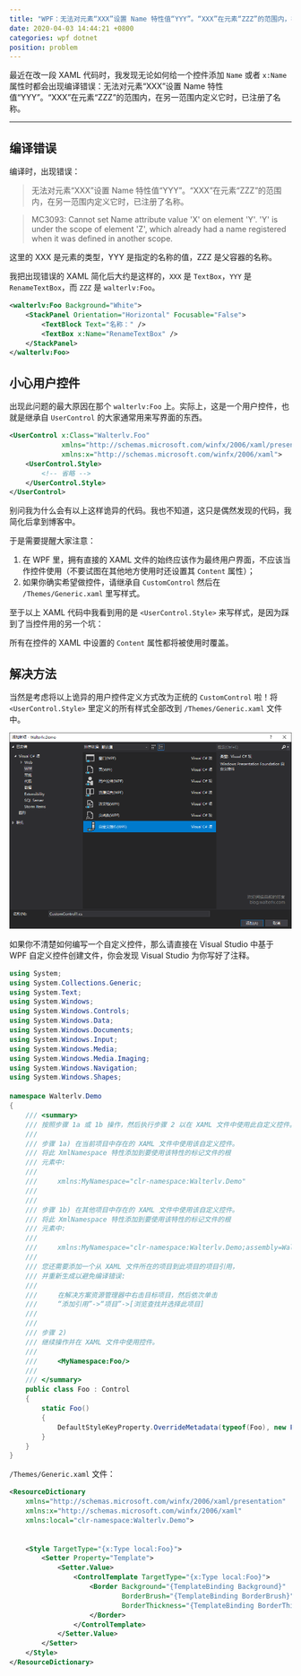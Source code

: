 ```yaml
---
title: "WPF：无法对元素“XXX”设置 Name 特性值“YYY”。“XXX”在元素“ZZZ”的范围内，在另一范围内定义它时，已注册了名称。"
date: 2020-04-03 14:44:21 +0800
categories: wpf dotnet
position: problem
---
```


最近在改一段 XAML 代码时，我发现无论如何给一个控件添加 `Name` 或者 `x:Name` 属性时都会出现编译错误：无法对元素“XXX”设置 Name 特性值“YYY”。“XXX”在元素“ZZZ”的范围内，在另一范围内定义它时，已注册了名称。

---

<div id="toc"></div>

## 编译错误

编译时，出现错误：

> 无法对元素“XXX”设置 Name 特性值“YYY”。“XXX”在元素“ZZZ”的范围内，在另一范围内定义它时，已注册了名称。

> MC3093: Cannot set Name attribute value 'X' on element 'Y'. 'Y' is under the scope of element 'Z', which already had a name registered when it was defined in another scope.

这里的 XXX 是元素的类型，YYY 是指定的名称的值，ZZZ 是父容器的名称。

我把出现错误的 XAML 简化后大约是这样的，`XXX` 是 `TextBox`，`YYY` 是 `RenameTextBox`，而 `ZZZ` 是 `walterlv:Foo`。

```xml
<walterlv:Foo Background="White">
    <StackPanel Orientation="Horizontal" Focusable="False">
        <TextBlock Text="名称：" />
        <TextBox x:Name="RenameTextBox" />
    </StackPanel>
</walterlv:Foo>
```

## 小心用户控件

出现此问题的最大原因在那个 `walterlv:Foo` 上。实际上，这是一个用户控件，也就是继承自 `UserControl` 的大家通常用来写界面的东西。

```xml
<UserControl x:Class="Walterlv.Foo"
             xmlns="http://schemas.microsoft.com/winfx/2006/xaml/presentation"
             xmlns:x="http://schemas.microsoft.com/winfx/2006/xaml">
    <UserControl.Style>
        <!-- 省略 -->
    </UserControl.Style>
</UserControl>
```

别问我为什么会有以上这样诡异的代码。我也不知道，这只是偶然发现的代码，我简化后拿到博客中。

于是需要提醒大家注意：

1. 在 WPF 里，拥有直接的 XAML 文件的始终应该作为最终用户界面，不应该当作控件使用（不要试图在其他地方使用时还设置其 `Content` 属性）；
1. 如果你确实希望做控件，请继承自 `CustomControl` 然后在 `/Themes/Generic.xaml` 里写样式。

至于以上 XAML 代码中我看到用的是 `<UserControl.Style>` 来写样式，是因为踩到了当控件用的另一个坑：

所有在控件的 XAML 中设置的 `Content` 属性都将被使用时覆盖。

## 解决方法

当然是考虑将以上诡异的用户控件定义方式改为正统的 `CustomControl` 啦！将 `<UserControl.Style>` 里定义的所有样式全部改到 `/Themes/Generic.xaml` 文件中。

![创建自定义控件](/static/posts/2020-04-03-14-40-15.png)

如果你不清楚如何编写一个自定义控件，那么请直接在 Visual Studio 中基于 WPF 自定义控件创建文件，你会发现 Visual Studio 为你写好了注释。

```csharp
using System;
using System.Collections.Generic;
using System.Text;
using System.Windows;
using System.Windows.Controls;
using System.Windows.Data;
using System.Windows.Documents;
using System.Windows.Input;
using System.Windows.Media;
using System.Windows.Media.Imaging;
using System.Windows.Navigation;
using System.Windows.Shapes;

namespace Walterlv.Demo
{
    /// <summary>
    /// 按照步骤 1a 或 1b 操作，然后执行步骤 2 以在 XAML 文件中使用此自定义控件。
    ///
    /// 步骤 1a) 在当前项目中存在的 XAML 文件中使用该自定义控件。
    /// 将此 XmlNamespace 特性添加到要使用该特性的标记文件的根
    /// 元素中:
    ///
    ///     xmlns:MyNamespace="clr-namespace:Walterlv.Demo"
    ///
    ///
    /// 步骤 1b) 在其他项目中存在的 XAML 文件中使用该自定义控件。
    /// 将此 XmlNamespace 特性添加到要使用该特性的标记文件的根
    /// 元素中:
    ///
    ///     xmlns:MyNamespace="clr-namespace:Walterlv.Demo;assembly=Walterlv.Demo"
    ///
    /// 您还需要添加一个从 XAML 文件所在的项目到此项目的项目引用，
    /// 并重新生成以避免编译错误:
    ///
    ///     在解决方案资源管理器中右击目标项目，然后依次单击
    ///     “添加引用”->“项目”->[浏览查找并选择此项目]
    ///
    ///
    /// 步骤 2)
    /// 继续操作并在 XAML 文件中使用控件。
    ///
    ///     <MyNamespace:Foo/>
    ///
    /// </summary>
    public class Foo : Control
    {
        static Foo()
        {
            DefaultStyleKeyProperty.OverrideMetadata(typeof(Foo), new FrameworkPropertyMetadata(typeof(Foo)));
        }
    }
}
```

`/Themes/Generic.xaml` 文件：

```xml
<ResourceDictionary
    xmlns="http://schemas.microsoft.com/winfx/2006/xaml/presentation"
    xmlns:x="http://schemas.microsoft.com/winfx/2006/xaml"
    xmlns:local="clr-namespace:Walterlv.Demo">


    <Style TargetType="{x:Type local:Foo}">
        <Setter Property="Template">
            <Setter.Value>
                <ControlTemplate TargetType="{x:Type local:Foo}">
                    <Border Background="{TemplateBinding Background}"
                            BorderBrush="{TemplateBinding BorderBrush}"
                            BorderThickness="{TemplateBinding BorderThickness}">
                    </Border>
                </ControlTemplate>
            </Setter.Value>
        </Setter>
    </Style>
</ResourceDictionary>
```